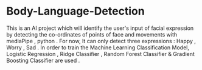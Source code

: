 # Body-Language-Detection
This is an AI project which will identify the user's input of facial expression by detecting the co-ordinates of points of face and movements with mediaPipe , python .
For now, It can only detect three expressions : Happy , Worry , Sad .
In order to train the Machine Learning Classification Model, Logistic Regression , Ridge Classifier , Random Forest Classifier & Gradient Boosting Classifier are used .
